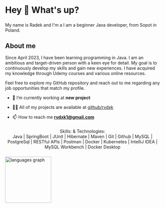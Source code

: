 <h1 align="left">Hey 👋 What's up?</h1>

###

<p align="left">My name is Radek and I'm a I am a beginner Java developer, from Sopot in Poland.</p>

###

<h2 align="left">About me</h2>
Since April 2023, I have been learning programming in Java. I am an ambitious and target-driven person with a keen eye for detail. My goal is to continuously develop my skills and gain new experiences. I have acquired my knowledge through Udemy courses and various online resources.

Feel free to explore my GitHub repository and reach out to me regarding any job opportunities that match my profile. 

- 🔭 I’m currently working at **new project**

- 👨‍💻 All of my projects are available at [github/rvdxk](github/rvdxk)

- 📫 How to reach me **rvdxk1@gmail.com**

###

<div align="center">
Skills: & Technologies: </br>
Java | SpringBoot | JUnit | Hibernate | Maven | Git | Github | MySQL | PostgreSql | RESTful APIs | Postman | Docker | Kubernetes | IntelliJ IDEA | MySQL Workbench | Docker Desktop
</div>

###

<div align="left">
  <img src="https://github-readme-stats.vercel.app/api/top-langs?username=rvdxk&locale=en&hide_title=false&layout=compact&card_width=320&langs_count=12&theme=dracula&hide_border=false&order=2" height="150" alt="languages graph"  />
</div>

###
